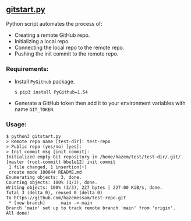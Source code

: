 ## [gitstart.py](gitstart.py)
Python script automates the process of:
- Creating a remote GitHub repo.
- Initializing a local repo.
- Connecting the local repo to the remote repo.
- Pushing the init commit to the remote repo.

### Requirements:
-   Install `PyGithub` package.
    ```
    $ pip3 install PyGithub=1.54
    ```
-   Generate a GitHub token then add it to your environment variables with name `GIT_TOKEN`. 

### Usage:
```
$ python3 gitstart.py
> Remote repo name [test-dir]: test-repo
> Public repo (yes/no) [yes]:
> Init commit msg [init commit]:
Initialized empty Git repository in /home/hazem/test/test-dir/.git/
[master (root-commit) bbe1e12] init commit
 1 file changed, 1 insertion(+)
 create mode 100644 README.md
Enumerating objects: 3, done.
Counting objects: 100% (3/3), done.
Writing objects: 100% (3/3), 227 bytes | 227.00 KiB/s, done.
Total 3 (delta 0), reused 0 (delta 0)
To https://github.com/hazemessam/test-repo.git
 * [new branch]      main -> main
Branch 'main' set up to track remote branch 'main' from 'origin'.
All done!
```
